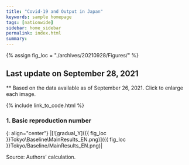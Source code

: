 ```yaml
---
title: "Covid-19 and Output in Japan"
keywords: sample homepage
tags: [nationwide]
sidebar: home_sidebar
permalink: index.html
summary:
---
```


{% assign fig_loc = "./archives/20210928/Figures/" %}

## Last update on September 28, 2021
** Based on the data available as of September 26, 2021. Click to enlarge each image.

{% include link_to_code.html %}







### 1. Basic reproduction number

{: align="center"}
|[![gradual_Y]({{ fig_loc }}Tokyo\Baseline\MainResults_EN.png)]({{ fig_loc }}Tokyo/Baseline/MainResults_EN.png)|

Source: Authors’ calculation.

